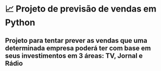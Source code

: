 # 📈 Projeto de previsão de vendas em Python
## Projeto para tentar prever as vendas que uma determinada empresa poderá ter com base em seus investimentos em 3 áreas: TV, Jornal e Rádio